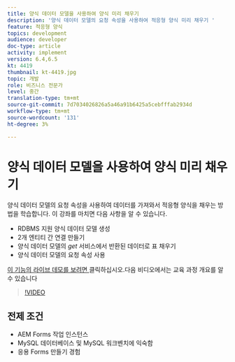 ```yaml
---
title: 양식 데이터 모델을 사용하여 양식 미리 채우기
description: '양식 데이터 모델의 요청 속성을 사용하여 적응형 양식 미리 채우기 '
feature: 적응형 양식
topics: development
audience: developer
doc-type: article
activity: implement
version: 6.4,6.5
kt: 4419
thumbnail: kt-4419.jpg
topic: 개발
role: 비즈니스 전문가
level: 중간
translation-type: tm+mt
source-git-commit: 7d7034026826a5a46a91b6425a5cebfffab2934d
workflow-type: tm+mt
source-wordcount: '131'
ht-degree: 3%

---
```



# 양식 데이터 모델을 사용하여 양식 미리 채우기

양식 데이터 모델의 요청 속성을 사용하여 데이터를 가져와서 적응형 양식을 채우는 방법을 학습합니다.
이 강좌를 마치면 다음 사항을 알 수 있습니다.

* RDBMS 지원 양식 데이터 모델 생성
* 2개 엔티티 간 연결 만들기
* 양식 데이터 모델의 _get_ 서비스에서 반환된 데이터로 표 채우기
* 양식 데이터 모델의 요청 속성 사용


[이 기능의 라이브 데모를 보려면 ](https://forms.enablementadobe.com/content/dam/formsanddocuments/fdmwithrequestparameterinurl/jcr:content?wcmmode=disabled&amp;empID=207)
클릭하십시오.다음 비디오에서는 교육 과정 개요를 알 수 있습니다
>[!VIDEO](https://video.tv.adobe.com/v/36387/quality=9)

## 전제 조건

* AEM Forms 작업 인스턴스
* MySQL 데이터베이스 및 MySQL 워크벤치에 익숙함
* 응용 Forms 만들기 경험


